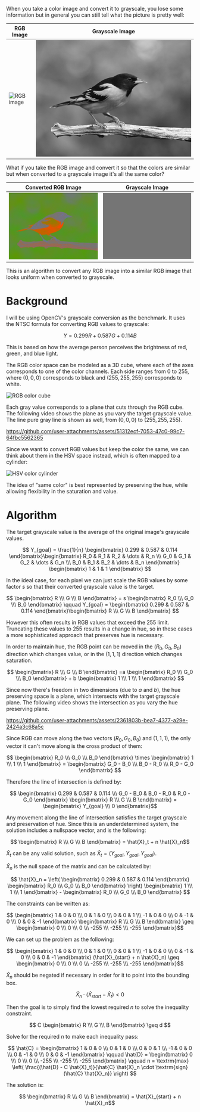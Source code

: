 When you take a color image and convert it to grayscale, you lose some information but in general you can still tell what the picture is pretty well:

| RGB Image                                        | Grayscale Image                                     |
|--------------------------------------------------|-----------------------------------------------------|
| ![RGB image](imgs/image-rgb.png?raw=true "RGB Image") | ![Gray image](imgs/image-gray.png?raw=true "Gray Image") |

What if you take the RGB image and convert it so that the colors are similar but when converted to a grayscale image it's all the same color?

| Converted RGB Image                                                      | Grayscale Image                                         |
|--------------------------------------------------------------------------|---------------------------------------------------------|
| ![Converted RGB image](imgs/converted-rgb.png?raw=true "Converted RGB Image") | ![Gray image](imgs/converted-gray.png?raw=true "Gray Image") |

This is an algorithm to convert any RGB image into a similar RGB image that looks uniform when converted to grayscale.

# Background

I will be using OpenCV's grayscale conversion as the benchmark. It uses the NTSC formula for converting RGB values to grayscale:

$$ Y = 0.299 R + 0.587 G + 0.114 B $$

This is based on how the average person perceives the brightness of red, green, and blue light.

The RGB color space can be modeled as a 3D cube, where each of the axes corresponds to one of the color channels. Each side ranges from 0 to 255, where $(0,0,0)$ corresponds to black and $(255, 255, 255)$ corresponds to white.

![RGB color cube](https://upload.wikimedia.org/wikipedia/commons/thumb/a/af/RGB_color_solid_cube.png/1920px-RGB_color_solid_cube.png)

Each gray value corresponds to a plane that cuts through the RGB cube. The following video shows the plane as you vary the target grayscale value. The line pure gray line is shown as well, from $(0,0,0)$ to $(255, 255, 255)$.

https://github.com/user-attachments/assets/51312ecf-7053-47c0-99c7-64fbc5562365

Since we want to convert RGB values but keep the color the same, we can think about them in the HSV space instead, which is often mapped to a cylinder:

![HSV color cylinder](https://upload.wikimedia.org/wikipedia/commons/3/33/HSV_color_solid_cylinder_saturation_gray.png)

The idea of "same color" is best represented by preserving the hue, while allowing flexibility in the saturation and value.

# Algorithm

The target grayscale value is the average of the original image's grayscale values.

$$ Y_{goal} = \frac{1}{n} \begin{bmatrix} 0.299 & 0.587 & 0.114 \end{bmatrix}\begin{bmatrix} R_0 & R_1 & R_2 & \dots & R_n \\\ G_0 & G_1 & G_2 & \dots & G_n  \\\ B_0 & B_1 & B_2 & \dots & B_n  \end{bmatrix} \begin{bmatrix} 1 & 1 & 1 \end{bmatrix} $$

In the ideal case, for each pixel we can just scale the RGB values by some factor $s$ so that their converted grayscale value is the target.

$$ \begin{bmatrix} R \\\ G \\\ B \end{bmatrix} = s \begin{bmatrix} R_0 \\\ G_0 \\\ B_0 \end{bmatrix} \qquad Y_{goal} = \begin{bmatrix} 0.299 & 0.587 & 0.114 \end{bmatrix}\begin{bmatrix} R \\\ G \\\ B \end{bmatrix} $$

However this often results in RGB values that exceed the 255 limit. Truncating these values to 255 results in a change in hue, so in these cases a more sophisticated approach that preserves hue is necessary.

In order to maintain hue, the RGB point can be moved in the $(R_0, G_0, B_0)$ direction which changes value, or in the $(1, 1, 1)$ direction which changes saturation.

$$ \begin{bmatrix} R \\\ G \\\ B \end{bmatrix} =a \begin{bmatrix} R_0 \\\ G_0 \\\ B_0 \end{bmatrix} + b \begin{bmatrix} 1 \\\ 1 \\\ 1 \end{bmatrix} $$

Since now there's freedom in two dimensions (due to $a$ and $b$), the hue preserving space is a plane, which intersects with the target grayscale plane. The following video shows the intersection as you vary the hue preserving plane.

https://github.com/user-attachments/assets/2361803b-bea7-4377-a29e-2424a3c68a5c

Since RGB can move along the two vectors $(R_0, G_0, B_0)$ and $(1, 1, 1)$, the only vector it can't move along is the cross product of them:

$$ \begin{bmatrix} R_0 \\\ G_0 \\\ B_0 \end{bmatrix} \times \begin{bmatrix} 1 \\\ 1 \\\ 1 \end{bmatrix} = \begin{bmatrix} G_0 - B_0 \\\ B_0 - R_0 \\\ R_0 - G_0 \end{bmatrix} $$

Therefore the line of intersection is defined by:

$$ \begin{bmatrix} 0.299 & 0.587 & 0.114 \\\ G_0 - B_0 & B_0 - R_0 & R_0 - G_0 \end{bmatrix} \begin{bmatrix} R \\\ G \\\ B \end{bmatrix} = \begin{bmatrix} Y_{goal} \\\ 0 \end{bmatrix}$$

Any movement along the line of intersection satisfies the target grayscale and preservation of hue. Since this is an underdetermined system, the solution includes a nullspace vector, and is the following:

$$ \begin{bmatrix} R \\\ G \\\ B \end{bmatrix} = \hat{X}_t + n \hat{X}_n$$

$\hat{X}_t$ can be any valid solution, such as $\hat{X}_t = (Y_{goal}, Y_{goal}, Y_{goal})$.

$\hat{X}_n$ is the null space of the matrix and can be calculated by:

$$ \hat{X}_n = \left( \begin{bmatrix} 0.299 & 0.587 & 0.114 \end{bmatrix} \begin{bmatrix} R_0 \\\ G_0 \\\ B_0 \end{bmatrix} \right) \begin{bmatrix} 1 \\\ 1 \\\ 1 \end{bmatrix} - \begin{bmatrix} R_0 \\\ G_0 \\\ B_0 \end{bmatrix} $$


The constraints can be written as:

$$ \begin{bmatrix} 1 & 0 & 0 \\\ 0 & 1 & 0 \\\ 0 & 0 & 1 \\\ -1 & 0 & 0 \\\ 0 & -1 & 0 \\\ 0 & 0 & -1 \end{bmatrix} \begin{bmatrix} R \\\ G \\\ B \end{bmatrix} \geq \begin{bmatrix} 0 \\\ 0 \\\ 0 \\\ -255 \\\ -255 \\\ -255 \end{bmatrix}$$

We can set up the problem as the following:

$$ \begin{bmatrix} 1 & 0 & 0 \\\ 0 & 1 & 0 \\\ 0 & 0 & 1 \\\ -1 & 0 & 0 \\\ 0 & -1 & 0 \\\ 0 & 0 & -1 \end{bmatrix} (\hat{X}_{start} + n \hat{X}_n) \geq \begin{bmatrix} 0 \\\ 0 \\\ 0 \\\ -255 \\\ -255 \\\ -255 \end{bmatrix}$$

$\hat{X}_n$ should be negated if necessary in order for it to point into the bounding box.

$$\hat{X}_n \cdot (\hat{X}_{start} - \hat{X}_t)< 0$$

Then the goal is to simply find the lowest required $n$ to solve the inequality constraint.

$$ C \begin{bmatrix} R \\\ G \\\ B \end{bmatrix} \geq d $$

Solve for the required $n$ to make each inequality pass:

$$ \hat{C} = \begin{bmatrix} 1 & 0 & 0 \\\ 0 & 1 & 0 \\\ 0 & 0 & 1 \\\ -1 & 0 & 0 \\\ 0 & -1 & 0 \\\ 0 & 0 & -1 \end{bmatrix} \qquad \hat{D} = \begin{bmatrix} 0 \\\ 0 \\\ 0 \\\ -255 \\\ -255 \\\ -255 \end{bmatrix} \qquad n = \textrm{max} \left( \frac{(\hat{D} - C \hat{X}_t)}{\hat{C} \hat{X}_n \cdot \textrm{sign}(\hat{C} \hat{X}_n)} \right) $$

The solution is:

$$ \begin{bmatrix} R \\\ G \\\ B \end{bmatrix} = \hat{X}_{start} + n \hat{X}_n$$
